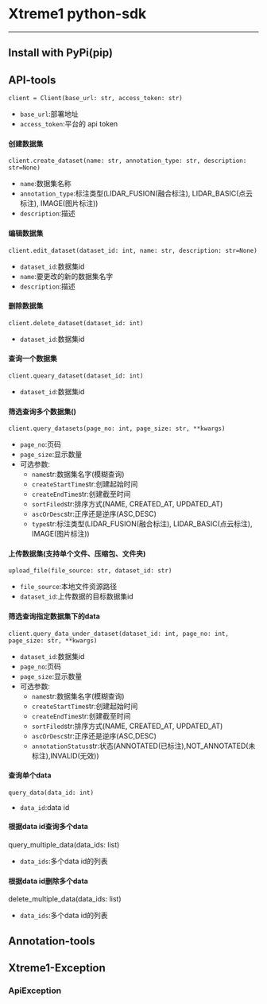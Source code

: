 # Xtreme1 python-sdk
***
## Install with PyPi(pip)
## API-tools
    client = Client(base_url: str, access_token: str)
- `base_url`:部署地址
- `access_token`:平台的 api token
#### 创建数据集
    client.create_dataset(name: str, annotation_type: str, description: str=None)
- `name`:数据集名称
- `annotation_type`:标注类型(LIDAR_FUSION(融合标注), LIDAR_BASIC(点云标注), IMAGE(图片标注))
- `description`:描述
#### 编辑数据集
    client.edit_dataset(dataset_id: int, name: str, description: str=None)
- `dataset_id`:数据集id
- `name`:要更改的新的数据集名字
- `description`:描述
#### 删除数据集
    client.delete_dataset(dataset_id: int)
- `dataset_id`:数据集id
#### 查询一个数据集
    client.queary_dataset(dataset_id: int)
- `dataset_id`:数据集id
#### 筛选查询多个数据集()
    client.query_datasets(page_no: int, page_size: str, **kwargs)
- `page_no`:页码 
- `page_size`:显示数量
- 可选参数:
    - `name`str:数据集名字(模糊查询)
    - `createStartTime`str:创建起始时间
    - `createEndTime`str:创建截至时间
    - `sortFiled`str:排序方式(NAME, CREATED_AT, UPDATED_AT)
    - `ascOrDesc`str:正序还是逆序(ASC,DESC)
    - `type`str:标注类型(LIDAR_FUSION(融合标注), LIDAR_BASIC(点云标注), IMAGE(图片标注))
#### 上传数据集(支持单个文件、压缩包、文件夹)
    upload_file(file_source: str, dataset_id: str)
- `file_source`:本地文件资源路径
- `dataset_id`:上传数据的目标数据集id
#### 筛选查询指定数据集下的data
    client.query_data_under_dataset(dataset_id: int, page_no: int, page_size: str, **kwargs)
- `dataset_id`:数据集id
- `page_no`:页码
- `page_size`:显示数量
- 可选参数:
    - `name`str:数据集名字(模糊查询)
    - `createStartTime`str:创建起始时间
    - `createEndTime`str:创建截至时间
    - `sortFiled`str:排序方式(NAME, CREATED_AT, UPDATED_AT)
    - `ascOrDesc`str:正序还是逆序(ASC,DESC)
    - `annotationStatus`str:状态(ANNOTATED(已标注),NOT_ANNOTATED(未标注),INVALID(无效))
#### 查询单个data
    query_data(data_id: int)
- `data_id`:data id
#### 根据data id查询多个data
  query_multiple_data(data_ids: list)
- `data_ids`:多个data id的列表
#### 根据data id删除多个data
  delete_multiple_data(data_ids: list)
- `data_ids`:多个data id的列表
#### 


## Annotation-tools

## Xtreme1-Exception
### ApiException
